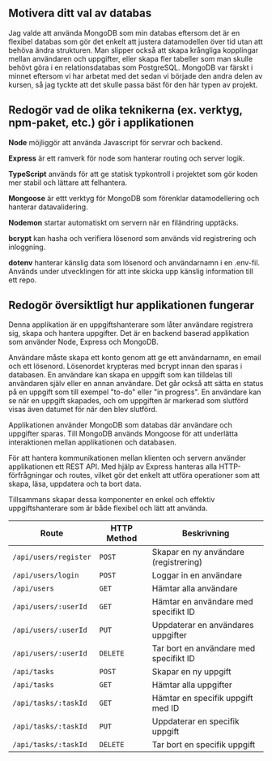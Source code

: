 

## Motivera ditt val av databas
Jag valde att använda MongoDB som min databas eftersom det är en flexibel databas som gör det enkelt att justera datamodellen över tid utan att behöva ändra strukturen. Man slipper också att skapa krångliga kopplingar mellan användaren och uppgifter, eller skapa fler tabeller som man skulle behövt göra i en relationsdatabas som PostgreSQL. MongoDB var färskt i minnet eftersom vi har arbetat med det sedan vi började den andra delen av kursen, så jag tyckte att det skulle passa bäst för den här typen av projekt.

## Redogör vad de olika teknikerna (ex. verktyg, npm-paket, etc.) gör i applikationen

**Node** möjliggör att använda Javascript för servrar och backend.

**Express** är ett ramverk för node som hanterar routing och server logik.

**TypeScript** används för att ge statisk typkontroll i projektet som gör koden mer stabil och lättare att felhantera.

**Mongoose** är ettt verktyg för MongoDB som förenklar datamodellering och hanterar datavalidering.

**Nodemon** startar automatiskt om servern när en filändring upptäcks.

**bcrypt** kan hasha och verifiera lösenord som används vid registrering och inloggning.

**dotenv** hanterar känslig data som lösenord och användarnamn i en .env-fil. Används under utvecklingen för att inte skicka upp känslig information till ett repo.

## Redogör översiktligt hur applikationen fungerar

Denna applikation är en uppgiftshanterare som låter användare registrera sig, skapa och hantera uppgifter. Det är en backend baserad applikation som använder Node, Express och MongoDB.

Användare måste skapa ett konto genom att ge ett användarnamn, en email och ett lösenord. Lösenordet krypteras med bcrypt innan den
sparas i databasen. En användare kan skapa en uppgift som kan tilldelas till användaren själv eller en annan användare. Det går också att sätta en status på en uppgift som till exempel "to-do" eller "in progress". En användare kan se när en uppgift skapades, och om uppgiften är markerad som slutförd visas även datumet för när den blev slutförd.

Applikationen använder MongoDB som databas där användare och uppgifter sparas. Till MongoDB används Mongoose för att underlätta interaktionen mellan applikationen och databasen.

För att hantera kommunikationen mellan klienten och servern använder applikationen ett REST API. Med hjälp av Express hanteras alla HTTP-förfrågningar och routes, vilket gör det enkelt att utföra operationer som att skapa, läsa, uppdatera och ta bort data.

Tillsammans skapar dessa komponenter en enkel och effektiv uppgiftshanterare som är både flexibel och lätt att använda.


| **Route**              | **HTTP Method** | **Beskrivning**                               |
|------------------------|-----------------|-----------------------------------------------|
| `/api/users/register`  | `POST`          | Skapar en ny användare (registrering)         |
| `/api/users/login`     | `POST`          | Loggar in en användare                        |
| `/api/users`           | `GET`           | Hämtar alla användare                         |
| `/api/users/:userId`   | `GET`           | Hämtar en användare med specifikt ID          |
| `/api/users/:userId`   | `PUT`           | Uppdaterar en användares uppgifter            |
| `/api/users/:userId`   | `DELETE`        | Tar bort en användare med specifikt ID        |
| `/api/tasks`           | `POST`          | Skapar en ny uppgift                          |
| `/api/tasks`           | `GET`           | Hämtar alla uppgifter                         |
| `/api/tasks/:taskId`   | `GET`           | Hämtar en specifik uppgift med ID             |
| `/api/tasks/:taskId`   | `PUT`           | Uppdaterar en specifik uppgift                |
| `/api/tasks/:taskId`   | `DELETE`        | Tar bort en specifik uppgift                  |
